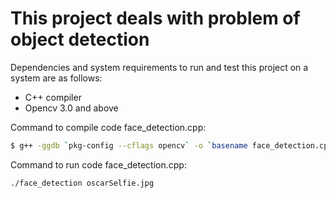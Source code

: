 # This project deals with problem of object detection
Dependencies and system requirements to run and test this project on a system are as follows:
- C++ compiler 
- Opencv 3.0 and above

Command to compile code face_detection.cpp:
```sh
$ g++ -ggdb `pkg-config --cflags opencv` -o `basename face_detection.cpp .cpp` face_detection.cpp `pkg-config --libs opencv`
```


Command to run code face_detection.cpp:
```sh
./face_detection oscarSelfie.jpg
```